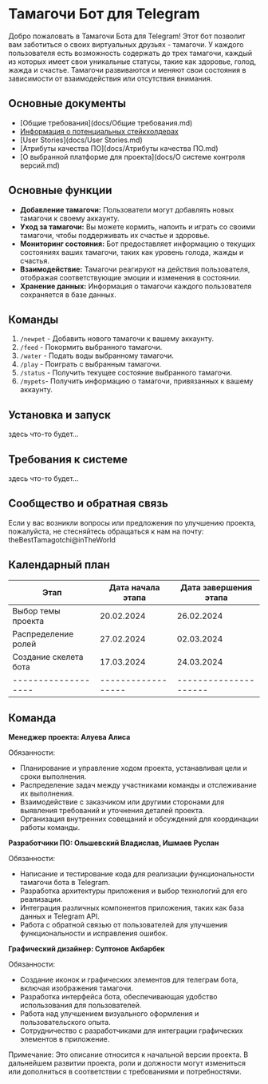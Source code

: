 # Тамагочи Бот для Telegram

Добро пожаловать в Тамагочи Бота для Telegram! Этот бот позволит вам заботиться о своих виртуальных друзьях - тамагочи. У каждого пользователя есть возможность содержать до трех тамагочи, каждый из которых имеет свои уникальные статусы, такие как здоровье, голод, жажда и счастье. Тамагочи развиваются и меняют свои состояния в зависимости от взаимодействия или отсутствия внимания.

## Основные документы
- [Общие требования](docs/Общие требования.md)
- [Информация о потенциальных стейкхолдерах](docs/Стейкхолдеры.md)
- [User Stories](docs/User Stories.md)
- [Атрибуты качества ПО](docs/Атрибуты качества ПО.md)
- [О выбранной платформе для проекта](docs/О системе контроля версий.md)

## Основные функции
- **Добавление тамагочи:** Пользователи могут добавлять новых тамагочи к своему аккаунту.
- **Уход за тамагочи:** Вы можете кормить, напоить и играть со своими тамагочи, чтобы поддерживать их счастье и здоровье.
- **Мониторинг состояния:** Бот предоставляет информацию о текущих состояниях ваших тамагочи, таких как уровень голода, жажды и счастья.
- **Взаимодействие:** Тамагочи реагируют на действия пользователя, отображая соответствующие эмоции и изменения в состоянии.
- **Хранение данных:** Информация о тамагочи каждого пользователя сохраняется в базе данных.

## Команды
1. `/newpet` - Добавить нового тамагочи к вашему аккаунту.
2. `/feed` - Покормить выбранного тамагочи.
3. `/water` - Подать воды выбранному тамагочи.
4. `/play` - Поиграть с выбранным тамагочи.
5. `/status` - Получить текущее состояние выбранного тамагочи.
6. `/mypets`- Получить информацию о тамагочи, привязанных к вашему аккаунту.

## Установка и запуск
здесь что-то будет...

## Требования к системе
здесь что-то будет...

## Сообщество и обратная связь
Если у вас возникли вопросы или предложения по улучшению проекта, пожалуйста, не стесняйтесь обращаться к нам на почту:
theBestTamagotchi@inTheWorld


## Календарный план

| Этап                  | Дата начала этапа | Дата завершения этапа |
| --------------------- | ------------------| --------------------- |
| Выбор темы проекта    | 20.02.2024        | 26.02.2024            |
| Распределение ролей   | 27.02.2024        | 02.03.2024            |
| Создание скелета бота | 17.03.2024        | 24.03.2024            |
| -------------------   | ------------------| --------------------- |

## Команда

**Менеджер проекта: Алуева Алиса**

Обязанности:
- Планирование и управление ходом проекта, устанавливая цели и сроки выполнения.        
- Распределение задач между участниками команды и отслеживание их выполнения.
- Взаимодействие с заказчиком или другими сторонами для выявления требований и уточнения деталей проекта.
- Организация внутренних совещаний и обсуждений для координации работы команды.


**Разработчики ПО: Ольшевский Владислав, Ишмаев Руслан**

Обязанности:
- Написание и тестирование кода для реализации функциональности тамагочи бота в Telegram.
- Разработка архитектуры приложения и выбор технологий для его реализации.
- Интеграция различных компонентов приложения, таких как база данных и Telegram API.
- Работа с обратной связью от пользователей для улучшения функциональности и исправления ошибок.


**Графический дизайнер: Султонов Акбарбек**

Обязанности:
- Создание иконок и графических элементов для телеграм бота, включая изображения тамагочи.
- Разработка интерфейса бота, обеспечивающая удобство использования для пользователей.
- Работа над улучшением визуального оформления и пользовательского опыта.
- Сотрудничество с разработчиками для интеграции графических элементов в приложение.

Примечание: Это описание относится к начальной версии проекта. В дальнейшем развитии проекта, роли и должности могут измениться или дополниться в соответствии с требованиями и потребностями.